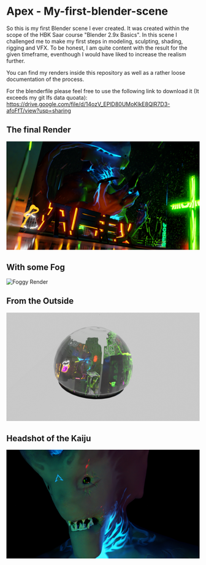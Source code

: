 # Apex - My-first-blender-scene
So this is my first Blender scene I ever created. It was created within the scope of the HBK Saar course "Blender 2.9x Basics".
In this scene I challenged me to make my first steps in modeling, sculpting, shading, rigging and VFX.
To be honest, I am quite content with the result for the given timeframe, eventhough I would have liked to increase the realism further.

You can find my renders inside this repository as well as a rather loose documentation of the process.

For the blenderfile please feel free to use the following link to download it (It exceeds my git lfs data quoata): https://drive.google.com/file/d/14ozV_EPlD80UMoKlkE8QIR7D3-afoFfT/view?usp=sharing

## The final Render
![The Final Render](FinalRenders/beautyshot-composited.png)

## With some Fog
![Foggy Render](FinalRenders/foggy-render-noise-glow.png)

## From the Outside
![Outside Render](FinalRenders/outer-screenshot.png)

## Headshot of the Kaiju
![My Profile-Picture](FinalRenders/headshot-1.png)
